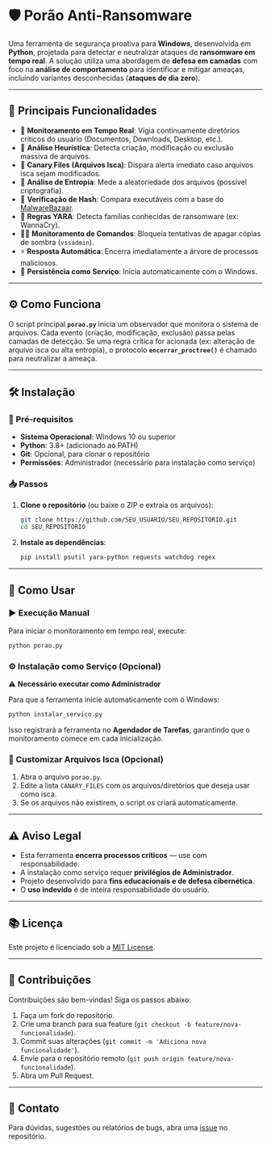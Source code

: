 # 🛡️ Porão Anti-Ransomware

Uma ferramenta de segurança proativa para **Windows**, desenvolvida em **Python**, projetada para detectar e neutralizar ataques de **ransomware em tempo real**. A solução utiliza uma abordagem de **defesa em camadas** com foco na **análise de comportamento** para identificar e mitigar ameaças, incluindo variantes desconhecidas (**ataques de dia zero**).

---

## 🚀 Principais Funcionalidades

- 📂 **Monitoramento em Tempo Real**: Vigia continuamente diretórios críticos do usuário (Documentos, Downloads, Desktop, etc.).
- 🔎 **Análise Heurística**: Detecta criação, modificação ou exclusão massiva de arquivos.
- 🎯 **Canary Files (Arquivos Isca)**: Dispara alerta imediato caso arquivos isca sejam modificados.
- 🎲 **Análise de Entropia**: Mede a aleatoriedade dos arquivos (possível criptografia).
- 🔬 **Verificação de Hash**: Compara executáveis com a base do [MalwareBazaar](https://bazaar.abuse.ch/).
- 📜 **Regras YARA**: Detecta famílias conhecidas de ransomware (ex: WannaCry).
- 👨‍💻 **Monitoramento de Comandos**: Bloqueia tentativas de apagar cópias de sombra (`vssadmin`).
- ⚡ **Resposta Automática**: Encerra imediatamente a árvore de processos maliciosos.
- 🔄 **Persistência como Serviço**: Inicia automaticamente com o Windows.

---

## ⚙️ Como Funciona

O script principal **`porao.py`** inicia um observador que monitora o sistema de arquivos. Cada evento (criação, modificação, exclusão) passa pelas camadas de detecção. Se uma regra crítica for acionada (ex: alteração de arquivo isca ou alta entropia), o protocolo **`encerrar_proctree()`** é chamado para neutralizar a ameaça.

---

## 🛠️ Instalação

### 🔑 Pré-requisitos
- **Sistema Operacional**: Windows 10 ou superior
- **Python**: 3.8+ (adicionado ao PATH)
- **Git**: Opcional, para clonar o repositório
- **Permissões**: Administrador (necessário para instalação como serviço)

### 📥 Passos

1. **Clone o repositório** (ou baixe o ZIP e extraia os arquivos):
   ```bash
   git clone https://github.com/SEU_USUARIO/SEU_REPOSITORIO.git
   cd SEU_REPOSITORIO
   ```

2. **Instale as dependências**:
   ```bash
   pip install psutil yara-python requests watchdog regex
   ```

---

## 🚀 Como Usar

### ▶️ Execução Manual
Para iniciar o monitoramento em tempo real, execute:
```bash
python porao.py
```

### ⚙️ Instalação como Serviço (Opcional)
⚠️ **Necessário executar como Administrador**

Para que a ferramenta inicie automaticamente com o Windows:
```bash
python instalar_servico.py
```
Isso registrará a ferramenta no **Agendador de Tarefas**, garantindo que o monitoramento comece em cada inicialização.

### 📝 Customizar Arquivos Isca (Opcional)
1. Abra o arquivo `porao.py`.
2. Edite a lista `CANARY_FILES` com os arquivos/diretórios que deseja usar como isca.
3. Se os arquivos não existirem, o script os criará automaticamente.

---

## ⚠️ Aviso Legal

- Esta ferramenta **encerra processos críticos** — use com responsabilidade.
- A instalação como serviço requer **privilégios de Administrador**.
- Projeto desenvolvido para **fins educacionais e de defesa cibernética**.
- O **uso indevido** é de inteira responsabilidade do usuário.

---

## 📚 Licença

Este projeto é licenciado sob a [MIT License](LICENSE).

---

## 🤝 Contribuições

Contribuições são bem-vindas! Siga os passos abaixo:
1. Faça um fork do repositório.
2. Crie uma branch para sua feature (`git checkout -b feature/nova-funcionalidade`).
3. Commit suas alterações (`git commit -m 'Adiciona nova funcionalidade'`).
4. Envie para o repositório remoto (`git push origin feature/nova-funcionalidade`).
5. Abra um Pull Request.

---

## 📧 Contato

Para dúvidas, sugestões ou relatórios de bugs, abra uma [issue](https://github.com/SEU_USUARIO/SEU_REPOSITORIO/issues) no repositório.